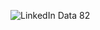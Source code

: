 <!--   Hi there, i'm Nasra and I am a Data Engineer at Xander Talent 💜
- 🎮 I’m currently working on: Technical Project - Multiplayer game  
- 💻  I’m currently learning: C#  
- 📫 How to reach me: https://www.linkedin.com/in/nasra-rage/
- ⚡ Fun fact: I can speak 3 languages fluently: English, Dutch and Somali + I am currently learning Arabic  -->


![LinkedIn Data 82](https://user-images.githubusercontent.com/114669098/213458301-12b403ba-6d7b-46c1-9244-cb6c29035377.png)
